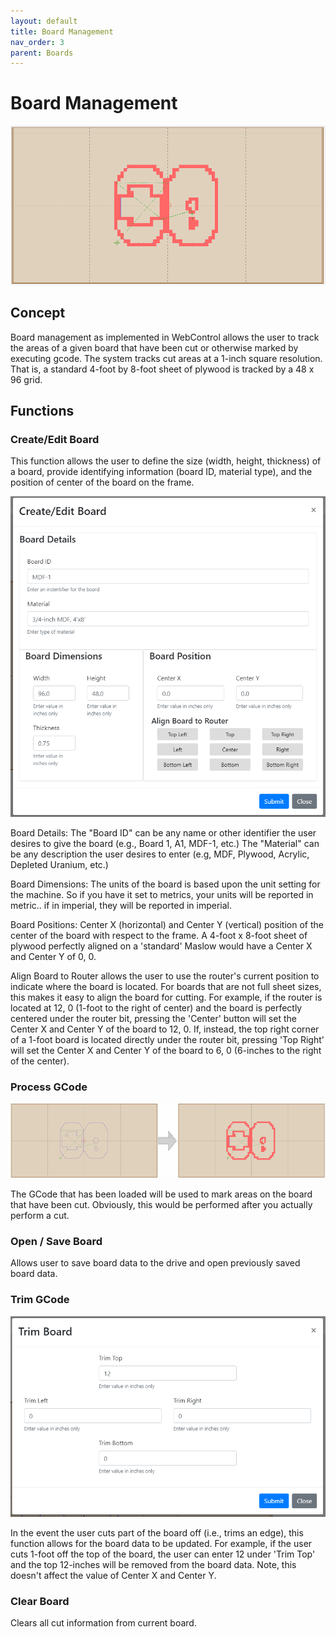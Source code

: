 ```yaml
---
layout: default
title: Board Management
nav_order: 3
parent: Boards
---
```


# Board Management

![Board](../assets/boards/boardCut.png)

## Concept

Board management as implemented in WebControl allows the user to track the areas of a given board that have been cut or otherwise marked by executing gcode.  The system tracks cut areas at a 1-inch square resolution.  That is, a standard 4-foot by 8-foot sheet of plywood is tracked by a 48 x 96 grid.

## Functions

### Create/Edit Board

This function allows the user to define the size (width, height, thickness) of a board, provide identifying information (board ID, material type), and the position of center of the board on the frame.

![Board Details](../assets/boards/createEditBoard.png)

Board Details:
The "Board ID" can be any name or other identifier the user desires to give the board (e.g., Board 1, A1, MDF-1, etc.)  The "Material" can be any description the user desires to enter (e.g, MDF, Plywood, Acrylic, Depleted Uranium, etc.)

Board Dimensions:
The units of the board is based upon the unit setting for the machine.  So if you have it set to metrics, your units will be reported in metric.. if in imperial, they will be reported in imperial.

Board Positions:
Center X (horizontal) and Center Y (vertical) position of the center of the board with respect to the frame.  A 4-foot x 8-foot sheet of plywood perfectly aligned on a 'standard' Maslow would have a Center X and Center Y of 0, 0.

Align Board to Router allows the user to use the router's current position to indicate where the board is located.  For boards that are not full sheet sizes, this makes it easy to align the board for cutting.  For example, if the router is located at 12, 0 (1-foot to the right of center) and the board is perfectly centered under the router bit, pressing the 'Center' button will set the Center X and Center Y of the board to 12, 0.  If, instead, the top right corner of a 1-foot board is located directly under the router bit, pressing 'Top Right' will set the Center X and Center Y of the board to 6, 0 (6-inches to the right of the center).

### Process GCode

![Board](../assets/boards/boardNotCutCut.png)

The GCode that has been loaded will be used to mark areas on the board that have been cut.  Obviously, this would be performed after you actually perform a cut. 

### Open / Save Board

Allows user to save board data to the drive and open previously saved board data.

### Trim GCode

![Trim Board](../assets/boards/trimBoard.png)

In the event the user cuts part of the board off (i.e., trims an edge), this function allows for the board data to be updated.  For example, if the user cuts 1-foot off the top of the board, the user can enter 12 under 'Trim Top' and the top 12-inches will be removed from the board data.  Note, this doesn't affect the value of Center X and Center Y.

### Clear Board

Clears all cut information from current board.  
